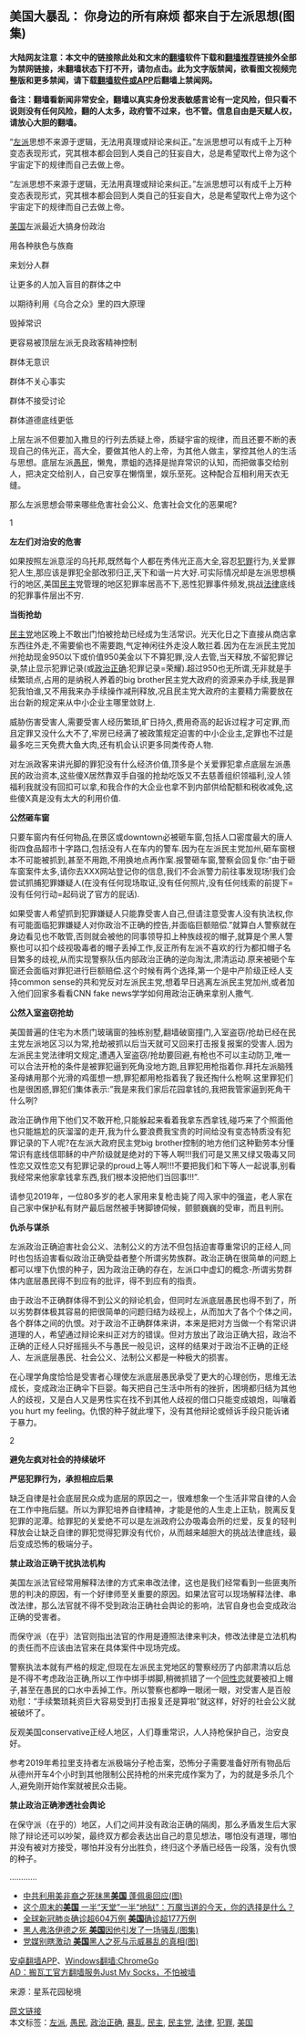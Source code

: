  <h2>美国大暴乱： 你身边的所有麻烦 都来自于左派思想(图集)</h2> <p class="notice"><b>大陆网友注意：本文中的链接除此处和文末的<a href="https://github.com/bannedbook/fanqiang" >翻墙</a>软件下载和<a href="https://github.com/killgcd/justmysocks/blob/master/README.md">翻墙推荐</a>链接外全部为禁网链接，未翻墙状态下打不开，请勿点击。此为文字版禁闻，欲看图文视频完整版和更多禁闻，请下载<a href="https://github.com/bannedbook/fanqiang">翻墙软件或APP</a>后翻墙上禁闻网。</p><p>备注：翻墙看新闻非常安全，翻墙以真实身份发表敏感言论有一定风险，但只看不说则没有任何风险，翻的人太多，政府管不过来，也不管。信息自由是天赋人权，请放心大胆的翻墙。</b></p>  <div class="entry"> <p id="summary">“<a href="https://www.bannedbook.org/bnews/tag/%e5%b7%a6%e6%b4%be/" class="st_tag internal_tag" rel="tag" title="标签 左派 下的日志">左派</a>思想不来源于逻辑，无法用真理或辩论来纠正。”左派思想可以有成千上万种变态表现形式，究其根本都会回到人类自己的狂妄自大，总是希望取代上帝为这个宇宙定下的规律而自己去做上帝。</p> <p>“左派思想不来源于逻辑，无法用真理或辩论来纠正。”左派思想可以有成千上万种变态表现形式，究其根本都会回到人类自己的狂妄自大，总是希望取代上帝为这个宇宙定下的规律而自己去做上帝。</p> <p><a href="https://www.bannedbook.org/bnews/tag/%e7%be%8e%e5%9b%bd/" class="st_tag internal_tag" rel="tag" title="标签 美国 下的日志">美国</a>左派最近大搞身份政治</p> <p>用各种肤色与族裔</p> <p>来划分人群</p> <p>让更多的人加入盲目的群体之中</p> <p>以期待利用《乌合之众》里的四大原理</p> <p>毁掉常识</p> <p>更容易被顶层左派无良政客精神控制</p> <p>群体无意识</p> <p>群体不关心事实</p>  <p>群体不接受讨论</p> <p>群体道德底线更低</p> <p>上层左派不但要加入撒旦的行列去质疑上帝，质疑宇宙的规律，而且还要不断的表现自己的伟光正，高大全，要做其他人的上帝，为其他人做主，掌控其他人的生活与思想。底层左派<a href="https://www.bannedbook.org/bnews/tag/%E6%84%9A%E6%B0%91/" class="st_tag internal_tag" rel="tag" title="标签 愚民 下的日志">愚民</a>，懒鬼，票蛆的选择是抛弃常识的认知，而把做事交给别人，把决定交给别人，自己安享在懒惰里，娱乐至死。这种配合互相利用天衣无缝。</p> <p>那么左派思想会带来哪些危害社会公义、危害社会文化的恶果呢?</p> <p>1</p> <p><strong>左左们对治安的危害</strong></p> <p>如果按照左派意淫的乌托邦,既然每个人都在秀伟光正高大全,容忍<a href="https://www.bannedbook.org/bnews/tag/%E7%8A%AF%E7%BD%AA/" class="st_tag internal_tag" rel="tag" title="标签 犯罪 下的日志">犯罪</a>行为,关爱罪犯人生,那应该是罪犯全部改邪归正,天下和谐一片大好.可实际情况却是左派思想横行的地区,美国<a href="https://www.bannedbook.org/bnews/tag/%e6%b0%91%e4%b8%bb/" class="st_tag internal_tag" rel="tag" title="标签 民主 下的日志">民主</a>党管理的地区犯罪率居高不下,恶性犯罪事件频发,挑战<a href="https://www.bannedbook.org/bnews/tag/%e6%b3%95%e5%be%8b/" class="st_tag internal_tag" rel="tag" title="标签 法律 下的日志">法律</a>底线的犯罪事件层出不穷.</p> <p><strong>当街抢劫</strong></p> <p><a href="https://www.bannedbook.org/bnews/tag/%e6%b0%91%e4%b8%bb%e5%85%9a/" class="st_tag internal_tag" rel="tag" title="标签 民主党 下的日志">民主党</a>地区晚上不敢出门怕被抢劫已经成为生活常识。光天化日之下直接从商店拿东西往外走,不需要偷也不需要跑,气定神闲往外走没人敢拦着.因为在左派民主党加州抢劫现金950以下或价值950美金以下不算犯罪,没人去管,当天释放,不留犯罪记录,禁止显示犯罪记录(或<a href="https://www.bannedbook.org/bnews/tag/%e6%94%bf%e6%b2%bb%e6%ad%a3%e7%a1%ae/" class="st_tag internal_tag" rel="tag" title="标签 政治正确 下的日志">政治正确</a>:犯罪记录=荣耀).超过950也无所谓,无非就是手续繁琐点,占用的是纳税人养着的big brother民主党大政府的资源来办手续,我是罪犯我怕谁,又不用我来办手续操作减刑释放,况且民主党大政府的主要精力需要放在出台新的规定来从中小企业主哪里敛财上.</p> <p>威胁伤害受害人,需要受害人经历繁琐,旷日持久,费用奇高的起诉过程才可定罪,而且定罪又没什么大不了,牢房已经满了被政策规定迫害的中小企业主,定罪也不过是最多吃三天免费大鱼大肉,还有机会认识更多同类传奇人物.</p> <p>对左派政客来讲光脚的罪犯没有什么经济价值,顶多是个关爱罪犯拿点底层左派愚民的政治资本,这些傻X居然靠双手自强的抢劫吃饭又不去慈善组织领福利,没人领福利我就没有回扣可以拿,和我合作的大企业也拿不到内部供给配额和税收减免,这些傻X真是没有太大的利用价值.</p>  <p><strong>公然砸车窗</strong></p> <p>只要车窗内有任何物品,在景区或downtown必被砸车窗,包括人口密度最大的唐人街四食品超市十字路口,包括没有人在车内的警车.因为在左派民主党加州,砸车窗根本不可能被抓到,甚至不用跑,不用换地点再作案.报警砸车窗,警察会回复你:”由于砸车窗案件太多,请你去XXX网站登记你的信息,我们不会派警力前往事发现场!我们会尝试抓捕犯罪嫌疑人(在没有任何现场取证,没有任何照片,没有任何线索的前提下=没有任何行动=起码说了官方的屁话).</p> <p>如果受害人希望抓到犯罪嫌疑人只能靠受害人自己,但请注意受害人没有执法权,你有可能面临犯罪嫌疑人对你政治不正确的控告,并面临巨额赔偿.”就算白人警察就在身边看见也不敢管,否则就会被他的同事领导扣上种族歧视的帽子,就算是个黑人警察也可以扣个歧视吸毒者的帽子丢掉工作,反正所有左派不喜欢的行为都扣帽子名目繁多的歧视,从而实现警察队伍内部政治正确的逆向淘汰,肃清运动.原来被砸个车窗还会面临对罪犯进行巨额赔偿.这个时候有两个选择,第一个是中产阶级正经人支持common sense的共和党反对左派民主党,想着早日逃离左派民主党加州,或者加入他们回家多看看CNN fake news学学如何用政治正确来拿别人撒气.</p> <p><strong>公然入室盗窃抢劫</strong></p> <p>美国普遍的住宅为木质门玻璃窗的独栋别墅,翻墙破窗撞门,入室盗窃/抢劫已经在民主党左派地区习以为常,抢劫被抓以后当天就可又回来打击报复报案的受害人.因为左派民主党法律明文规定,遭遇入室盗窃/抢劫要回避,有枪也不可以主动防卫,唯一可以合法开枪的条件是被罪犯逼到死角没地方跑,且罪犯用枪指着你.拜托左派脑残圣母婊用那个光滑的鸡蛋想一想,罪犯都用枪指着我了我还掏什么枪啊.这里罪犯们也是很困惑,罪犯们集体表示:”我是来我们家后花园拿钱的,我把我管家逼到死角干什么咧?</p> <p>政治正确作用下他们又不敢开枪,只能躲起来看着我拿东西拿钱,碰巧来了个照面他也只能尴尬的灰溜溜的走开,我为什么要浪费我宝贵的时间给没有变态特质没有犯罪记录的下人呢?在左派大政府民主党big brother控制的地方他们这种勤劳本分懂常识有底线信耶稣的中产阶级就是绝对的下等人啊!!!我们可是又黑又绿又吸毒又同性恋又双性恋又有犯罪记录的proud上等人啊!!!不要把我们和下等人一起说事,别看我经常来他家拿钱拿东西,我们根本没把他们当回事!!!”.</p> <p>请参见2019年，一位80多岁的老人家用来复枪击毙了闯入家中的强盗，老人家在自己家中保护私有财产最后居然被手铐脚镣伺候，颤颤巍巍的受审，而且判刑。</p> <p><strong>仇杀与谋杀</strong></p> <p>左派政治正确迫害社会公义、法制公义的方法不但包括迫害尊重常识的正经人,同时也包括迫害看似政治正确受益者整个所谓劣势族群。政治正确在很简单的问题上都可以埋下仇恨的种子，因为政治正确的存在，左派口中虚幻的概念-所谓劣势群体内底层愚民得不到应有的批评，得不到应有的指责。</p> <p>由于政治不正确群体得不到公义的辩论机会，但同时左派底层愚民也得不到了，所以劣势群体极其容易的把很简单的问题归结为歧视上，从而加大了各个个体之间，各个群体之间的仇恨。对于政治不正确群体来讲，本来是把对方当做一个有常识讲道理的人，希望通过辩论来纠正对方的错误。但对方放出了政治正确大招，政治不正确的正经人只好摇摇头不与愚民一般见识，这样的结果对于政治不正确的正经人、左派底层愚民、社会公义、法制公义都是一种极大的损害。</p> <p>在心理学角度恰恰是受害者心理使左派底层愚民承受了更大的心理创伤，思维无法成长，变成政治正确伞下巨婴。每天把自己生活中所有的挫折，困境都归结为其他人的歧视，又是白人又是男性实在找不到其他人歧视的借口只能变成娘炮，叫嚷着you hurt my feeling。仇恨的种子就此埋下，没有其他辩论或倾诉手段只能诉诸于暴力。</p>  <p>2</p> <p><strong>避免左疯对社会的持续破坏</strong></p> <p><strong>严惩犯罪行为，承担相应后果</strong></p> <p>缺乏自律是社会底层民众成为底层的原因之一，很难想象一个生活非常自律的人会在工作中拖后腿。所以为罪犯培养自律精神，才能是他的人生走上正轨，脱离反复犯罪的泥潭。给罪犯的关爱绝不可以是左派政府公办吸毒会所的烂爱，反复的轻判释放会让缺乏自律的罪犯觉得犯罪没有代价，从而越来越胆大的挑战法律底线，最后变成恐怖的极端分子。</p> <p><strong>禁止政治正确干扰执法机构</strong></p> <p>美国左派法官经常用解释法律的方式来串改法律，这也是我们经常看到一些匪夷所思的判决的原因，有一个好律师至关重要的原因。如果法官可以现场解释法律、串改法律，那么法官就不得不受到政治正确社会舆论的影响，法官自身也会变成政治正确的受害者。</p> <p>而保守派（在乎）法官则指出法官的作用是遵照法律来判决，修改法律是立法机构的责任而不应该由法官来在具体案件中现场完成。</p> <p>警察执法本就有严格的规定,但现在左派民主党地区的警察经历了内部肃清以后总是不得不考虑政治正确,所以工作中绑手绑脚,稍微抓错了一个<span class='wp_keywordlink'><a href="https://www.bannedbook.org/forum57/topic6302.html" title="我所知道的地球历史与奥秘篇（十）：同性恋与吸毒" target="_blank">同性恋</a></span>就要被扣上帽子,甚至在愚民的口水中丢掉工作。所以警察也都睁一眼闭一眼，对受害人是百般劝慰：“手续繁琐耗资巨大容易受到打击报复还是算啦”就这样，好好的社会公义就被破坏了。</p> <p>反观美国conservative正经人地区，人们尊重常识，人人持枪保护自己，治安良好。</p> <p>参考2019年希拉里支持者左派极端分子枪击案，恐怖分子需要准备好所有物品后从德州开车4个小时到其他限制公民持枪的州来完成作案为了，为的就是多杀几个人,避免刚开始作案就被民众击毙。</p> <p><strong>禁止政治正确渗透社会舆论</strong></p>  <p>在保守派（在乎的）地区，人们之间并没有政治正确的隔阂，那么矛盾发生后大家除了辩论还可以吵架，最终双方都会表达出自己的意见想法，哪怕没有道理，哪怕并没有被对方接受，哪怕并没有分出胜负，终归这个矛盾已经告一段落，没有仇恨的种子。</p> <p>…………</p> <ul class='op-related-articles' title='相关阅读'> <li><a href='https://www.bannedbook.org/bnews/cbnews/20200601/1337745.html' target='_blank'>中共利用美非裔之死抹黑<b>美国</b> 蓬佩奥回应(图)</a></li> <li><a href='https://www.bannedbook.org/bnews/comments/20200601/1337718.html' target='_blank'>这个周末的<b>美国</b> 一半“天堂”一半“地狱”：万魔当道的今天，你的选择是什么？</a></li> <li><a href='https://www.bannedbook.org/bnews/baitai/20200601/1337713.html' target='_blank'>全球新冠肺炎确诊超604万例 <b>美国</b>确诊超177万例</a></li> <li><a href='https://www.bannedbook.org/bnews/cnnews/20200601/1337701.html' target='_blank'>黑人弗洛伊德之死 <b>美国</b>因他引发了一场骚乱(图集)</a></li> <li><a href='https://www.bannedbook.org/bnews/cbnews/20200601/1337692.html' target='_blank'>党媒别瞎激动 <b>美国</b>黑人之死与示威暴乱的真相(图)</a></li> </ul> <div class="texttj"> <a href="https://github.com/bannedbook/fanqiang/wiki/%E7%A6%81%E9%97%BB%E7%BD%91%E5%AE%89%E5%8D%93%E7%BF%BB%E5%A2%99%E6%96%B0%E9%97%BBAPP" target="_blank">安卓翻墙APP</a>、<a href="https://github.com/bannedbook/fanqiang/wiki/Chrome%E4%B8%80%E9%94%AE%E7%BF%BB%E5%A2%99%E5%8C%85" target="_blank">Windows翻墙:ChromeGo</a><br/> <a href="https://github.com/killgcd/justmysocks/blob/master/README.md" target="_blank">AD：搬瓦工官方翻墙服务Just My Socks，不怕被墙</a> </div><p> 来源：星系花园秘境 </p><a name='sharetosocial'></a>         <div><a href='https://www.bannedbook.org/bnews/topimagenews/20200601/1337752.html'>原文链接</a></div>  </div><!--END ENTRY--> <div class="postfooter"> <div>本文标签：<a href="https://www.bannedbook.org/bnews/tag/%e5%b7%a6%e6%b4%be/" rel="tag">左派</a>, <a href="https://www.bannedbook.org/bnews/tag/%E6%84%9A%E6%B0%91/" rel="tag">愚民</a>, <a href="https://www.bannedbook.org/bnews/tag/%e6%94%bf%e6%b2%bb%e6%ad%a3%e7%a1%ae/" rel="tag">政治正确</a>, <a href="https://www.bannedbook.org/bnews/tag/%E6%9A%B4%E4%B9%B1/" rel="tag">暴乱</a>, <a href="https://www.bannedbook.org/bnews/tag/%e6%b0%91%e4%b8%bb/" rel="tag">民主</a>, <a href="https://www.bannedbook.org/bnews/tag/%e6%b0%91%e4%b8%bb%e5%85%9a/" rel="tag">民主党</a>, <a href="https://www.bannedbook.org/bnews/tag/%e6%b3%95%e5%be%8b/" rel="tag">法律</a>, <a href="https://www.bannedbook.org/bnews/tag/%E7%8A%AF%E7%BD%AA/" rel="tag">犯罪</a>, <a href="https://www.bannedbook.org/bnews/tag/%e7%be%8e%e5%9b%bd/" rel="tag">美国</a></div>  </div><!--END POSTFOOTER--> 